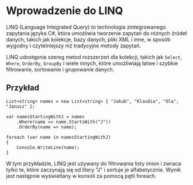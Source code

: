 # Wprowadzenie do LINQ

LINQ (Language Integrated Query) to technologia zintegrowanego zapytania języka C#, która umożliwia tworzenie zapytań do różnych źródeł danych, takich jak kolekcje, bazy danych, pliki XML i inne, w sposób wygodny i czytelniejszy niż tradycyjne metody zapytań.

LINQ udostępnia szereg metod rozszerzeń dla kolekcji, takich jak `Select`, `Where`, `OrderBy`, `GroupBy` i wiele innych, które umożliwiają łatwe i szybkie filtrowanie, sortowanie i grupowanie danych.

## Przykład

```
List<string> names = new List<string> { "Jakub", "Klaudia", "Ola", "Janusz" };

var namesStartingWithJ = names
    .Where(name => name.StartsWith("J"))
    .OrderBy(name => name);

foreach (var name in namesStartingWithJ)
{
    Console.WriteLine(name);
}
```

W tym przykładzie, LINQ jest używany do filtrowania listy imion i zwraca tylko te, które zaczynają się od litery "J" i sortuje je alfabetycznie. Wynik jest następnie wyświetlany w konsoli za pomocą pętli foreach.